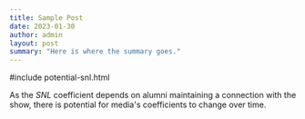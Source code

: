 ```yaml
---
title: Sample Post
date: 2023-01-30
author: admin
layout: post
summary: "Here is where the summary goes."
---
```

#include potential-snl.html

As the *SNL* coefficient depends on alumni maintaining a connection with the show, there is potential for media's coefficients to change over time. 
